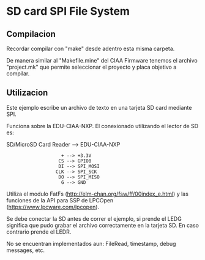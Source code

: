 # SD card SPI File System

## Compilacion

Recordar compilar con "make" desde adentro esta misma carpeta.

De manera similar al "Makefile.mine" del CIAA Firmware tenemos el archivo 
"project.mk" que permite seleccionar el proyecto y placa objetivo a compilar.

## Utilizacion

Este ejemplo escribe un archivo de texto en una tarjeta SD card mediante SPI.

Funciona sobre la EDU-CIAA-NXP. El conexionado utilizando el lector de SD es:

   SD/MicroSD Card Reader --> EDU-CIAA-NXP

                        + --> +3.3V
                       CS --> GPIO0
                       DI --> SPI_MOSI
                      CLK --> SPI_SCK
                       DO --> SPI_MISO
                        G --> GND

Utiliza el modulo FatFs (http://elm-chan.org/fsw/ff/00index_e.html) y las
funciones de la API para SSP de LPCOpen (https://www.lpcware.com/lpcopen).

Se debe conectar la SD antes de correr el ejemplo, si prende el LEDG significa
que pudo grabar el archivo correctamente en la tarjeta SD. En caso contrario
prende el LEDR.

No se encuentran implementados aun: FileRead, timestamp, debug messages, etc.
